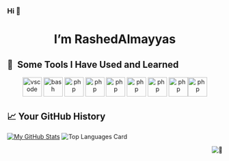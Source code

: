 ### Hi  👋
 
                                              
<h1 align="center"> I’m RashedAlmayyas </h1>


<h2> 🚀 &nbsp;Some Tools I Have Used and Learned</h2>
<p align="center">
<img src="https://cdn.jsdelivr.net/gh/devicons/devicon/icons/vscode/vscode-original.svg" alt="vscode" width="45" height="45"/>
<img src="https://cdn.jsdelivr.net/gh/devicons/devicon/icons/html5/html5-original.svg" alt="bash" width="45" height="45"/>
<img src="https://cdn.jsdelivr.net/gh/devicons/devicon/icons/css3/css3-original.svg" alt="php" width="45" height="45"/>
<img src="https://cdn.jsdelivr.net/gh/devicons/devicon/icons/bootstrap/bootstrap-original.svg" alt="php" width="45" height="45"/>
<img src="https://cdn.jsdelivr.net/gh/devicons/devicon/icons/javascript/javascript-original.svg" alt="php" width="45" height="45"/>
<img src="https://cdn.jsdelivr.net/gh/devicons/devicon/icons/wordpress/wordpress-original.svg" alt="php" width="45" height="45"/>
<img src="https://cdn.jsdelivr.net/gh/devicons/devicon/icons/mysql/mysql-original.svg" alt="php" width="45" height="45"/>
<img src="https://cdn.jsdelivr.net/gh/devicons/devicon/icons/php/php-original.svg" alt="php" width="45" height="45"/><img src="https://i.pinimg.com/736x/ab/8b/5e/ab8b5ea6637ebd8e5755c838d952b8c1.jpg" alt="php" width="45" height="45"/>





<h2> 📈 Your GitHub History</h2>

[![My GitHub Stats](https://github-readme-stats.vercel.app/api/?username=RashedAlmayyas&theme=tokyonight&showicons=true)]()
![Top Languages Card](https://github-readme-stats.vercel.app/api/top-langs/?username=RashedAlmayyas&layout=compact&theme=tokyonight)


    


[<img align="right" alt="🦑" src="https://user-images.githubusercontent.com/22963968/159836902-a7553777-f1e2-49ed-90fc-9721322b3f44.png">](#)
